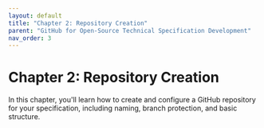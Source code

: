 ```yaml
---
layout: default
title: "Chapter 2: Repository Creation"
parent: "GitHub for Open-Source Technical Specification Development"
nav_order: 3
---
```


# Chapter 2: Repository Creation

In this chapter, you'll learn how to create and configure a GitHub repository for your specification, including naming, branch protection, and basic structure.
